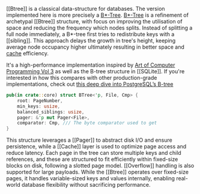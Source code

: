 
[[Btree]] is a classical data-structure for databases. The version implemented here is more precisely a [B*-Tree](B*Tree).
[B*-Tree](B*Tree) is a refinement of archetypal [[Btree]] structure, with focus on improving the utilisation of space and reducing the frequency which nodes splits. Instead of splitting a full node immediately, a B*-tree first tries to redistribute keys with a [[sibling]]. This approach delays the growth in tree's height, keeping average node occupancy higher ultimately resulting in better space and [cache](Cache) efficiency.

It's a high-performance implementation inspired by [Art of Computer Programming Vol 3](https://seriouscomputerist.atariverse.com/media/pdf/book/Art%20of%20Computer%20Programming%20-%20Volume%203%20(Sorting%20&%20Searching).pdf) as well as the B-tree structure in [[SQLite]]. If you're interested in how this compares with other production-grade implementations, check out [this deep dive into PostgreSQL’s B-tree](https://iniakunhuda.medium.com/b-tree-implementation-in-postgresql-deep-dive-into-database-indexing-b1a34032637d)

```rust
pub(in crate::core) struct BTree<'p, File, Cmp> {
    root: PageNumber,
    min_keys: usize,
    balanced_siblings: usize,
    pager: &'p mut Pager<File>,
    comparator: Cmp, /// The byte comparator used to get 
}
```


This structure leverages a [[Pager]] to abstract disk I/O and ensure persistence, while a [[Cache]] layer is used to optimize page access and reduce latency. Each page in the tree can store multiple keys and child references, and these are structured to fit efficiently within fixed-size blocks on disk, following a slotted page model. [[Overflow]] handling is also supported for large payloads. While the [[Btree]] operates over fixed-size pages, it handles variable-sized keys and values internally, enabling real-world database flexibility without sacrificing performance.